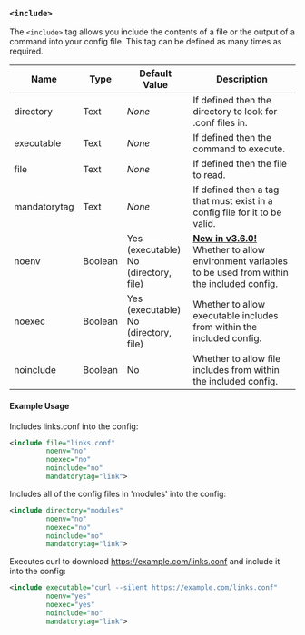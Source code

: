 <!-- This file contains a page fragment. Any changes will affect all pages that include it. -->

### `<include>`

The `<include>` tag allows you include the contents of a file or the output of a command into your config file. This tag can be defined as many times as required.

Name         | Type    | Default Value                            | Description
------------ | ------- | ---------------------------------------- | -----------
directory    | Text    | *None*                                   | If defined then the directory to look for .conf files in.
executable   | Text    | *None*                                   | If defined then the command to execute.
file         | Text    | *None*                                   | If defined then the file to read.
mandatorytag | Text    | *None*                                   | If defined then a tag that must exist in a config file for it to be valid.
noenv        | Boolean | Yes (executable)<br>No (directory, file) | [**New in v3.6.0!**](/3/change-log/#inspircd-360) Whether to allow environment variables to be used from within the included config.
noexec       | Boolean | Yes (executable)<br>No (directory, file) | Whether to allow executable includes from within the included config.
noinclude    | Boolean | No                                       | Whether to allow file includes from within the included config.

#### Example Usage

Includes links.conf into the config:

```xml
<include file="links.conf"
         noenv="no"
         noexec="no"
         noinclude="no"
         mandatorytag="link">
```

Includes all of the config files in 'modules' into the config:

```xml
<include directory="modules"
         noenv="no"
         noexec="no"
         noinclude="no"
         mandatorytag="link">
```

Executes curl to download https://example.com/links.conf and include it into the config:

```xml
<include executable="curl --silent https://example.com/links.conf"
         noenv="yes"
         noexec="yes"
         noinclude="no"
         mandatorytag="link">
```
